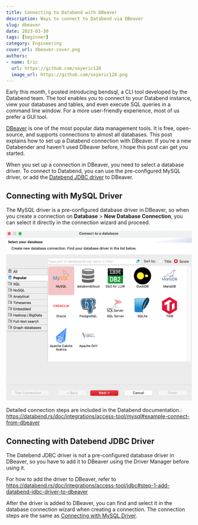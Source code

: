 ```yaml
---
title: Connecting to Databend with DBeaver
description: Ways to connect to Databend via DBeaver
slug: dbeaver
date: 2023-03-30
tags: [beginner]
category: Engineering
cover_url: dbeaver-cover.png
authors:
- name: Eric
  url: https://github.com/soyeric128
  image_url: https://github.com/soyeric128.png
---
```


Early this month, I posted introducing bendsql, a CLI tool developed by the Databend team. The tool enables you to connect to your Databend instance, view your databases and tables, and even execute SQL queries in a command line window. For a more user-friendly experience, most of us prefer a GUI tool. 

[DBeaver](https://dbeaver.com) is one of the most popular data management tools. It is free, open-source, and supports connections to almost all databases. This post explains how to set up a Databend connection with DBeaver. If you're a new Databender and haven't used DBeaver before, I hope this post can get you started.

When you set up a connection in DBeaver, you need to select a database driver. To connect to Databend, you can use the pre-configured MySQL driver, or add the [Datebend JDBC driver](https://github.com/databendcloud/databend-jdbc) to DBeaver.

## Connecting with MySQL Driver

The MySQL driver is a pre-configured database driver in DBeaver, so when you create a connection on **Database** > **New Database Connection**, you can select it directly in the connection wizard and proceed.

![Alt text](../static/img/blog/dbeaver-select.png)

Detailed connection steps are included in the Databend documentation.: https://databend.rs/doc/integrations/access-tool/mysql#example-connect-from-dbeaver

## Connecting with Datebend JDBC Driver

The Datebend JDBC driver is not a pre-configured database driver in DBeaver, so you have to add it to DBeaver using the Driver Manager before using it.

For how to add the driver to DBeaver, refer to https://databend.rs/doc/integrations/access-tool/jdbc#step-1-add-databend-jdbc-driver-to-dbeaver

After the driver is added to DBeaver, you can find and select it in the database connection wizard when creating a connection. The connection steps are the same as [Connecting with MySQL Driver](#connecting-with-mysql-driver).